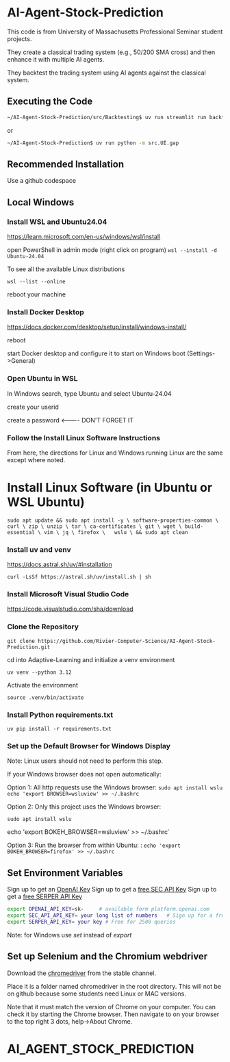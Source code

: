 # AI-Agent-Stock-Prediction

This code is from University of Massachusetts Professional Seminar student projects.

They create a classical trading system (e.g., 50/200 SMA cross) and then enhance it with multiple AI agents.

They backtest the trading system using AI agents against the classical system.

## Executing the Code


```sh
~/AI-Agent-Stock-Prediction/src/Backtesting$ uv run streamlit run backtest_adx.py
```
or
```sh
~/AI-Agent-Stock-Prediction$ uv run python -m src.UI.gap
```


## Recommended Installation

Use a github codespace


## 

## Local Windows

### Install WSL and Ubuntu24.04

https://learn.microsoft.com/en-us/windows/wsl/install

open PowerShell in admin mode (right click on program)
`wsl --install -d Ubuntu-24.04`

To see all the available Linux distributions

`wsl --list --online`

reboot your machine



### Install Docker Desktop

https://docs.docker.com/desktop/setup/install/windows-install/

reboot 

start Docker desktop and configure it to start on Windows boot (Settings->General)



### Open Ubuntu in WSL

In Windows search, type Ubuntu and select Ubuntu-24.04

create your userid

create a password  <---- DON'T FORGET IT



### Follow the Install Linux Software Instructions

From here, the directions for Linux and Windows running Linux are the same except where noted.



# Install Linux Software (in Ubuntu or WSL Ubuntu)

`sudo apt update && sudo apt install -y \
    software-properties-common \
    curl \
    zip \
    unzip \
    tar \
    ca-certificates \
    git \
    wget \
    build-essential \
    vim \
    jq \
    firefox \  
    wslu \
    && sudo apt clean`



### Install uv and venv

https://docs.astral.sh/uv/#installation

`curl -LsSf https://astral.sh/uv/install.sh | sh`



### Install Microsoft Visual Studio Code

https://code.visualstudio.com/sha/download



### Clone the Repository

`git clone https://github.com/Rivier-Computer-Science/AI-Agent-Stock-Prediction.git`

cd into Adaptive-Learning and initialize a venv environment

`uv venv --python 3.12`

Activate the environment

`source .venv/bin/activate`



### Install Python requirements.txt

`uv pip install -r requirements.txt`



### Set up the Default Browser for Windows Display

Note: Linux users should not need to perform this step.

If your Windows browser does not open automatically:

Option 1: All http requests use the Windows browser:
`sudo apt install wslu
echo 'export BROWSER=wsluview' >> ~/.bashrc`

Option 2: Only this project uses the Windows browser:

`sudo apt install wslu`

echo 'export BOKEH_BROWSER=wsluview' >> ~/.bashrc`

Option 3: Run the browser from within Ubuntu: :
`echo 'export BOKEH_BROWSER=firefox' >> ~/.bashrc`



## Set Environment Variables

Sign up to get an [OpenAI Key](https://platform.openai.com/docs/overview)
Sign up to get a [free SEC API Key](https://sec-api.io/)
Sign up to get a [free SERPER API Key](https://serper.dev/)

```sh
export OPENAI_API_KEY=sk-     # available form platform.openai.com
export SEC_API_API_KEY= your long list of numbers   # Sign up for a free key
export SERPER_API_KEY= your key # Free for 2500 queries
```
Note: for Windows use *set* instead of *export*

## Set up Selenium and the Chromium webdriver

Download the [chromedriver](https://googlechromelabs.github.io/chrome-for-testing/#stable) from the stable channel.

Place it is a folder named chromedriver in the root directory. This will not be on github because some students need Linux or MAC versions.

Note that it must match the version of Chrome on your computer. You can check it by starting the Chrome browser. Then navigate to on your browser to the top right 3 dots, help->About Chrome. 

# AI_AGENT_STOCK_PREDICTION
